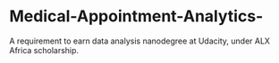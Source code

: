# Medical-Appointment-Analytics-
A requirement to earn data analysis nanodegree at Udacity, under ALX Africa scholarship.
